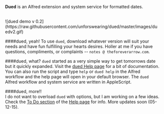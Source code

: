 <head>
<link rel="stylesheet" href="https://maxcdn.bootstrapcdn.com/font-awesome/4.5.0/css/font-awesome.min.css">
</head>  
<br>   
<i class="fa fa-calendar fa-5x"></i>  
<br>  

**Dued** is an Alfred extension and system service for formatted dates.  
   
<BR>  
![dued demo v 0.2](https://raw.githubusercontent.com/unforswearing/dued/master/images/duedv2.gif)   

####dued, yeah!
To use `dued`, download whatever version will suit your needs and have fun fulfilling your hearts desires. Holler at me if you have questions, compliments, or complaints -- `notes @ theforeverarrow.com`.   

####dued, what?
`dued` started as a very simple way to get tomorrows date but it quickly expanded. Visit the [dued Help page](https://github.com/unforswearing/dued/blob/master/help.md) for a bit of documentation. You can also run the script and type `help` or `dued help` in the Alfred workflow and the help page will open in your default browser. The `dued` Alfred workflow and system service are written in AppleScript.     

####dued, more!!  
I do not want to overload `dued` with options, but I am working on a few ideas. Check the [To Do section](https://github.com/unforswearing/dued/blob/master/help.md#to-do) of the [Help page](https://github.com/unforswearing/dued/blob/master/help.md) for info. More updates soon (05-12-15).
